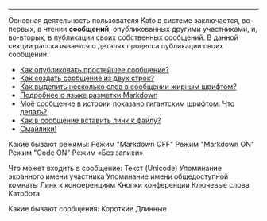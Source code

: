 ***

Основная деятельность пользователя Kato в системе заключается, во-первых, в чтении **сообщений**, опубликованных другими участниками, и, во-вторых, в публикации своих собственных сообщений. В данной секции рассказывается о деталях процесса публикации своих сообщений.

 - [Как опубликовать простейшее сообщение?](/articles/ru/faq/list#how-to-send-a-message)
 - [Как создать сообщение из двух строк?](/articles/ru/faq/list#how-to-create-a-new-line)
 - [Как выделить несколько слов в сообщении жирным шрифтом?](/articles/ru/faq/list#how-to-bold)
 - [Подробнее о языке разметки Markdown](/articles/ru/faq/list#about-markdown)
 - [Моё сообщение в истории показано гигантским шрифтом. Что делать?](/articles/ru/faq/list#how-to-turn-markdown-off)
 - [Как в сообщение вставить линк к файлу?](/articles/ru/faq/list#how-to-insert-links)
 - [Смайлики!](/articles/ru/faq/list#emoji-support)

Какие бывают режимы:
  Режим "Markdown OFF"
  Режим "Markdown ON"
  Режим "Code ON"
  Режим «Без записи»

Что может входить в сообщение:
  Текст (Unicode)
  Упоминание экранного имени участника
  Упоминание имени общедоступной комнаты
  Линк к конференциям
  Кнопки конференции
  Ключевые слова Катобота

Какие бывают сообщения:
  Короткие
  Длинные


